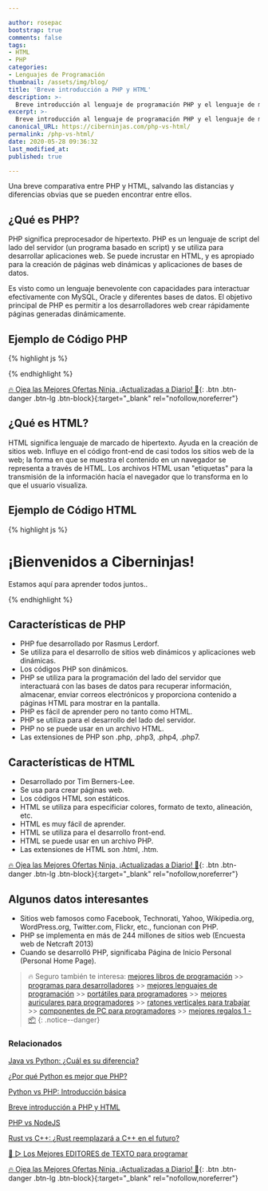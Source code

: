 ```yaml
---

author: rosepac
bootstrap: true
comments: false
tags:
- HTML
- PHP
categories:
- Lenguajes de Programación
thumbnail: /assets/img/blog/
title: 'Breve introducción a PHP y HTML'
description: >-
  Breve introducción al lenguaje de programación PHP y el lenguaje de marcado de hipertexto HTML.
excerpt: >-
  Breve introducción al lenguaje de programación PHP y el lenguaje de marcado de hipertexto HTML.
canonical_URL: https://ciberninjas.com/php-vs-html/
permalink: /php-vs-html/
date: 2020-05-28 09:36:32
last_modified_at: 
published: true

---
```


Una breve comparativa entre PHP y HTML, salvando las distancias y diferencias obvias que se pueden encontrar entre ellos.
<!-- https://www.geeksforgeeks.org/php-vs-html/ -->

## **¿Qué es PHP?**

PHP significa preprocesador de hipertexto. PHP es un lenguaje de script del lado del servidor (un programa basado en script) y se utiliza para desarrollar aplicaciones web. Se puede incrustar en HTML, y es apropiado para la creación de páginas web dinámicas y aplicaciones de bases de datos.

Es visto como un lenguaje benevolente con capacidades para interactuar efectivamente con MySQL, Oracle y diferentes bases de datos. El objetivo principal de PHP es permitir a los desarrolladores web crear rápidamente páginas generadas dinámicamente.

## **Ejemplo de Código PHP**

{% highlight js %}
<?php   
echo "Bienvenido a Ciberninjas";
?>
{% endhighlight %}

[🔥 Ojea las Mejores Ofertas Ninja, ¡Actualizadas a Diario! 🎁](https://www.amazon.es/shop/cibercursos){: .btn .btn-danger .btn-lg .btn-block}{:target="_blank" rel="nofollow,noreferrer"}

## **¿Qué es HTML?**

HTML significa lenguaje de marcado de hipertexto. Ayuda en la creación de sitios web. Influye en el código front-end de casi todos los sitios web de la web; la forma en que se muestra el contenido en un navegador se representa a través de HTML. Los archivos HTML usan "etiquetas" para la transmisión de la información hacía el navegador que lo transforma en lo que el usuario visualiza.

## **Ejemplo de Código HTML**

{% highlight js %}
<!DOCTYPE html>
<html>
  
<body>
    <h1>¡Bienvenidos a Ciberninjas!</h1> 
    <p>Estamos aquí para aprender todos juntos..</p>
</body>
  
</html>
{% endhighlight %}

## **Características de PHP**

- PHP fue desarrollado por Rasmus Lerdorf.
- Se utiliza para el desarrollo de sitios web dinámicos y aplicaciones web dinámicas.
- Los códigos PHP son dinámicos.
- PHP se utiliza para la programación del lado del servidor que interactuará con las bases de datos para recuperar información, almacenar, enviar correos electrónicos y proporciona contenido a páginas HTML para mostrar en la pantalla.
- PHP es fácil de aprender pero no tanto como HTML.
- PHP se utiliza para el desarrollo del lado del servidor.
- PHP no se puede usar en un archivo HTML.
- Las extensiones de PHP son .php, .php3, .php4, .php7.

## **Características de HTML**

- Desarrollado por Tim Berners-Lee.
- Se usa para crear páginas web.
- Los códigos HTML son estáticos.
- HTML se utiliza para especificiar colores, formato de texto, alineación, etc.
- HTML es muy fácil de aprender.
- HTML se utiliza para el desarrollo front-end.
- HTML se puede usar en un archivo PHP.
- Las extensiones de HTML son .html, .htm.

[🔥 Ojea las Mejores Ofertas Ninja, ¡Actualizadas a Diario! 🎁](https://www.amazon.es/shop/cibercursos){: .btn .btn-danger .btn-lg .btn-block}{:target="_blank" rel="nofollow,noreferrer"}

## **Algunos datos interesantes**

- Sitios web famosos como Facebook, Technorati, Yahoo, Wikipedia.org, WordPress.org, Twitter.com, Flickr, etc., funcionan con PHP.
- PHP se implementa en más de 244 millones de sitios web (Encuesta web de Netcraft 2013)
- Cuando se desarrolló PHP, significaba Página de Inicio Personal (Personal Home Page).


> 🔥 Seguro también te interesa: [mejores libros de programación](/programar/) >> [programas para desarrolladores](/mejores-sistemas-operativos-para-hackear/) >> [mejores lenguajes de programación](/15-mejores-lenguajes-programacion/) >> [portátiles para programadores]() >> [mejores auriculares para programadores](/auriculares-dise%C3%B1o/) >> [ratones verticales para trabajar](/teclados-ratones-dise%C3%B1o/) >> [componentes de PC para programadores](/ordenadores-componentes/) >> [mejores regalos 1 - 📦](/black-friday-amazon/)
{: .notice--danger}

### **Relacionados**

[Java vs Python: ¿Cuál es su diferencia?](https://ciberninjas.com/java-vs-python-diferencias/)

[¿Por qué Python es mejor que PHP?](https://ciberninjas.com/porque-python-es-mejor-que-php/)

[Python vs PHP: Introducción básica](https://ciberninjas.com/python-vs-php/)

[Breve introducción a PHP y HTML](https://ciberninjas.com/php-vs-html/)

[PHP vs NodeJS](https://ciberninjas.com/php-vs-nodejs/)

[Rust vs C++: ¿Rust reemplazará a C++ en el futuro?](https://ciberninjas.com/rust-vs-c-m%C3%A1s/)

[🥇 ▷ Los Mejores EDITORES de TEXTO para programar](https://ciberninjas.com/mejores-editores-texto/)

[🔥 Ojea las Mejores Ofertas Ninja, ¡Actualizadas a Diario! 🎁](https://www.amazon.es/shop/cibercursos){: .btn .btn-danger .btn-lg .btn-block}{:target="_blank" rel="nofollow,noreferrer"}
